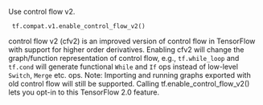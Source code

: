 Use control flow v2.

```
 tf.compat.v1.enable_control_flow_v2()
```
control flow v2 (cfv2) is an improved version of control flow in TensorFlow with support for higher order derivatives. Enabling cfv2 will change the graph/function representation of control flow, e.g., `tf.while_loop` and `tf.cond` will generate functional `While` and `If` ops instead of low-level `Switch`, `Merge` etc. ops. Note: Importing and running graphs exported with old control flow will still be supported.
Calling tf.enable_control_flow_v2() lets you opt-in to this TensorFlow 2.0 feature.
